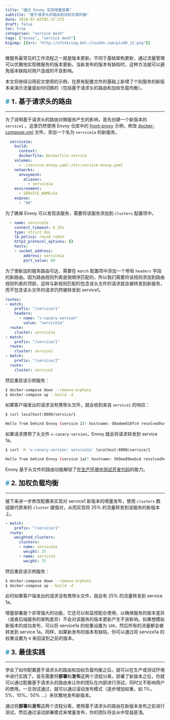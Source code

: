 ```yaml
---
title: "通过 Envoy 实现增量部署"
subtitle: "基于请求头的路由和加权负载均衡"
date: 2018-07-02T05:37:37Z
draft: false
toc: true
categories: "service mesh"
tags: ["envoy", "service mesh"]
bigimg: [{src: "http://o7z41ciog.bkt.clouddn.com/picHD_12.png"}]
---
```


<!--more-->

微服务最常见的工作流程之一就是版本更新。不同于基础架构更新，通过流量管理可以优雅地实现微服务的版本更新。当新发布的版本有缺陷时，这种方法就可以避免版本缺陷对用户造成的不良影响。

本文将继续沿用前文使用的示例，在原有配置文件的基础上新增了个别服务的新版本来演示流量是如何切换的（包括基于请求头的路由和加权负载均衡）。

## 1. 基于请求头的路由

----

为了说明基于请求头的路由对微服务产生的影响，首先创建一个新版本的 `service1` 。这里仍然使用 Envoy 仓库中的 [front-proxy](https://github.com/envoyproxy/envoy/tree/master/examples/front-proxy) 示例，修改 [docker-compose.yml](https://github.com/envoyproxy/envoy/blob/master/examples/front-proxy/docker-compose.yml) 文件，添加一个名为 `service1a` 的新服务。

```yaml
  service1a:
    build:
      context: .
      dockerfile: Dockerfile-service
    volumes:
      - ./service-envoy.yaml:/etc/service-envoy.yaml
    networks:
      envoymesh:
        aliases:
          - service1a
    environment:
      - SERVICE_NAME=1a
    expose:
      - "80"
```

为了确保 Envoy 可以发现该服务，需要将该服务添加到 `clusters` 配置项中。

```yaml
  - name: service1a
    connect_timeout: 0.25s
    type: strict_dns
    lb_policy: round_robin
    http2_protocol_options: {}
    hosts:
    - socket_address:
        address: service1a
        port_value: 80
```

为了使新加的服务路由可达，需要在 `match` 配置项中添加一个带有 `headers` 字段的新路由。因为路由规则列表是按顺序匹配的，所以我们需要将该规则添加到路由规则列表的顶部，这样与新规则匹配的包含该头文件的请求就会被转发到新服务，而不包含该头文件的请求仍然被转发到 service1。

```yaml
routes:
- match:
    prefix: "/service/1"
    headers:
      - name: "x-canary-version"
        value: "service1a"
  route:
    cluster: service1a
- match:
    prefix: "/service/1"
  route:
    cluster: service1
- match:
    prefix: "/service/2"
  route:
    cluster: service2
```

然后重启该示例服务：

```bash
$ docker-compose down --remove-orphans
$ docker-compose up --build -d
```

如果客户端发出的请求没有携带头文件，就会收到来自 `service1` 的响应：

```bash
$ curl localhost:8000/service/1

Hello from behind Envoy (service 1)! hostname: d0adee810fc4 resolvedhostname: 172.18.0.2
```

如果请求携带了头文件 `x-canary-version`，Envoy 就会将请求转发到 service 1a。

```bash
$ curl -H 'x-canary-version: service1a' localhost:8000/service/1

Hello from behind Envoy (service 1a)! hostname: 569ee89eebc8 resolvedhostname: 172.18.0.6
```

Envoy 基于头文件的路由功能解锁了[在生产环境中测试开发代码](https://opensource.com/article/17/8/testing-production)的能力。

## 2. 加权负载均衡

----

接下来进一步修改配置来实现对 service1 新版本的增量发布，使用 `clusters` 数组替代原来的 `cluster` 键值对，从而实现将 25% 的流量转发到该服务的新版本上。

```yaml
- match:
    prefix: "/service/1"
  route:
    weighted_clusters:
      clusters:
      - name: service1a
        weight: 25
      - name: service1
        weight: 75
```

然后重启该示例服务：

```bash
$ docker-compose down --remove-orphans
$ docker-compose up --build -d
```

此时如果客户端发出的请求没有携带头文件，就会有 25% 的流量转发到 service 1a。

增量部署是个非常强大的功能，它还可以和监控配合使用，以确保服务的版本差异（或者后端服务的架构差异）不会对该服务的版本更新产生不良影响。如果想模拟新版本的成功发布，可以将 service1a 的权重设置为 `100`，然后所有的流量都会被转发到 service 1a。同样，如果新发布的版本有缺陷，你可以通过将 service1a 的权重设置为 `0` 来回滚到之前的版本。

## 3. 最佳实践

----

学会了如何配置基于请求头的路由和加权负载均衡之后，就可以在生产或测试环境中进行实践了。首先需要将**部署**和**发布**这两个流程分离，部署了新版本之后，你就可以通过配置基于请求头的路由来让你的团队在内部进行测试，同时又不影响用户的使用。一旦测试通过，就可以通过滚动发布模式（逐步增加权重，如 1%，5%，10%，50% ...）来优雅地发布新版本。

通过将**部署**和**发布**这两个流程分离，使用基于请求头的路由在新版本发布之前进行测试，然后通过滚动部署模式来增量发布，你的团队将会从中受益匪浅。


<style>
a:hover{cursor:url(http://oqk3alhse.bkt.clouddn.com/cursor_5.png), pointer;}
body {
    cursor: url(http://oqk3alhse.bkt.clouddn.com/cursor_1.png), default;
}
h1,h2,h3,h4,h5,h6 {
    font-family: 'Open Sans', 'Helvetica Neue', Helvetica, Arial, sans-serif;
    font-weight: 800;
    margin-top: 35px;
}
h2 {
    display: block;
    font-size: 1.5em;
    margin-block-start: 0.83em;
    margin-block-end: 0.83em;
    margin-inline-start: 0px;
    margin-inline-end: 0px;
    font-weight: bold;
}
h2::before {
    content: "#";
    margin-right: 5px;
    color: #2d96bd;
}
h3 {
    color: #0099CC;
}
h4 {
    color: #F77A0B;
}
li {
    line-height: 2;
    font-size: 0.9em;
}
blockquote {
    padding: 10px 20px;
    margin: 0 0 20px;
    font-size: 16px;
    border-left: 5px solid #986dbd;
}
#h2{
    margin-bottom:2em;
    margin-right: 5px;
    padding: 8px 15px;
    letter-spacing: 2px;
    background-image: linear-gradient(to right bottom, rgb(0, 188, 212), rgb(63, 81, 181));
    background-color: rgb(63, 81, 181);
    color: rgb(255, 255, 255);
    border-left: 10px solid rgb(51, 51, 51);
    border-radius:5px;
    text-shadow: rgb(102, 102, 102) 1px 1px 1px;
    box-shadow: rgb(102, 102, 102) 1px 1px 2px;
}
#note {
    font-size: 1.5rem;
    font-style: italic;
    padding: 0 1rem;
    margin: 2.5rem 0;
    position: relative;
    background-color: #fafeff;
    border-top: 1px dotted #9954bb;
    border-bottom: 1px dotted #9954bb;
}
#note-title {
    padding: 0.2rem 0.5rem;
    background: #9954bb;
    color: #FFF;
    position: absolute;
    left: 0;
    top: 0.25rem;
    box-shadow: 0 2px 4px rgba(0,0,0,0.2);
    border-radius: 4px;
    -webkit-transform: rotate(-5deg) translateX(-10px) translateY(-25px);
    -moz-transform: rotate(-5deg) translateX(-10px) translateY(-25px);
    -ms-transform: rotate(-5deg) translateX(-10px) translateY(-25px);
    -o-transform: rotate(-5deg) translateX(-10px) translateY(-25px);
    transform: rotate(-5deg) translateX(-10px) translateY(-25px);
}
#inline-yellow {
display:inline;
padding:.2em .6em .3em;
font-size:80%;
font-weight:bold;
line-height:1;
color:#fff;
text-align:center;
white-space:nowrap;
vertical-align:baseline;
border-radius:0;
background-color: #f0ad4e;
}
#inline-green {
display:inline;
padding:.2em .6em .3em;
font-size:80%;
font-weight:bold;
line-height:1;
color:#fff;
text-align:center;
white-space:nowrap;
vertical-align:baseline;
border-radius:0;
background-color: #5cb85c;
}
#inline-blue {
display:inline;
padding:.2em .6em .3em;
font-size:80%;
font-weight:bold;
line-height:1;
color:#fff;
text-align:center;
white-space:nowrap;
vertical-align:baseline;
border-radius:0;
background-color: #2780e3;
}
#inline-purple {
display:inline;
padding:.2em .6em .3em;
font-size:80%;
font-weight:bold;
line-height:1;
color:#fff;
text-align:center;
white-space:nowrap;
vertical-align:baseline;
border-radius:0;
background-color: #9954bb;
}
#div-border-left-red {
display: block;
padding: 10px;
margin: 10px 0;
border: 1px solid #ccc;
border-left-width: 5px;
border-radius: 3px;
border-left-color: #df3e3e;
}
#div-border-left-yellow {
display: block;
padding: 10px;
margin: 10px 0;
border: 1px solid #ccc;
border-left-width: 5px;
border-radius: 3px;
border-left-color: #f0ad4e;
}
#div-border-left-green {
display: block;
padding: 10px;
margin: 10px 0;
border: 1px solid #ccc;
border-left-width: 5px;
border-radius: 3px;
border-left-color: #5cb85c;
}
#div-border-left-blue {
display: block;
padding: 10px;
margin: 10px 0;
border: 1px solid #ccc;
border-left-width: 5px;
border-radius: 3px;
border-left-color: #2780e3;
}
#div-border-left-purple {
display: block;
padding: 10px;
margin: 10px 0;
border: 1px solid #ccc;
border-left-width: 5px;
border-radius: 3px;
border-left-color: #9954bb;
}
#div-border-right-red {
display: block;
padding: 10px;
margin: 10px 0;
border: 1px solid #ccc;
border-right-width: 5px;
border-radius: 3px;
border-right-color: #df3e3e;
}
#div-border-right-yellow {
display: block;
padding: 10px;
margin: 10px 0;
border: 1px solid #ccc;
border-right-width: 5px;
border-radius: 3px;
border-right-color: #f0ad4e;
}
#div-border-right-green {
display: block;
padding: 10px;
margin: 10px 0;
border: 1px solid #ccc;
border-right-width: 5px;
border-radius: 3px;
border-right-color: #5cb85c;
}
#div-border-right-blue {
display: block;
padding: 10px;
margin: 10px 0;
border: 1px solid #ccc;
border-right-width: 5px;
border-radius: 3px;
border-right-color: #2780e3;
}
#div-border-right-purple {
display: block;
padding: 10px;
margin: 10px 0;
border: 1px solid #ccc;
border-right-width: 5px;
border-radius: 3px;
border-right-color: #9954bb;
}
#div-border-top-red {
display: block;
padding: 10px;
margin: 10px 0;
border: 1px solid #ccc;
border-top-width: 5px;
border-radius: 3px;
border-top-color: #df3e3e;
}
#div-border-top-yellow {
display: block;
padding: 10px;
margin: 10px 0;
border: 1px solid #ccc;
border-top-width: 5px;
border-radius: 3px;
border-top-color: #f0ad4e;
}
#div-border-top-green {
display: block;
padding: 10px;
margin: 10px 0;
border: 1px solid #ccc;
border-top-width: 5px;
border-radius: 3px;
border-top-color: #5cb85c;
}
#div-border-top-blue {
display: block;
padding: 10px;
margin: 10px 0;
border: 1px solid #ccc;
border-top-width: 5px;
border-radius: 3px;
border-top-color: #2780e3;
}
#div-border-top-purple {
display: block;
padding: 10px;
margin: 10px 0;
border: 1px solid #ccc;
border-top-width: 5px;
border-radius: 3px;
border-top-color: #9954bb;
}
</style>
